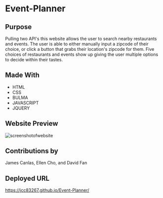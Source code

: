# Event-Planner

## Purpose
Pulling two API's this website allows the user to search nearby restaurants and events. The user is able to either manually input a zipcode of their choice, or click a button that grabs their location's zipcode for them. Five choices of restaurants and events show up giving the user multiple options to decide within their tastes. 

## Made With
* HTML
* CSS 
* BULMA
* JAVASCRIPT
* JQUERY 

## Website Preview
![screenshotofwebsite](https://user-images.githubusercontent.com/74436613/107134482-5502b500-68a7-11eb-8188-d99f37839a0a.png)

## Contributions by
James Canlas, Ellen Cho, and David Fan

## Deployed URL
https://jcc83267.github.io/Event-Planner/
